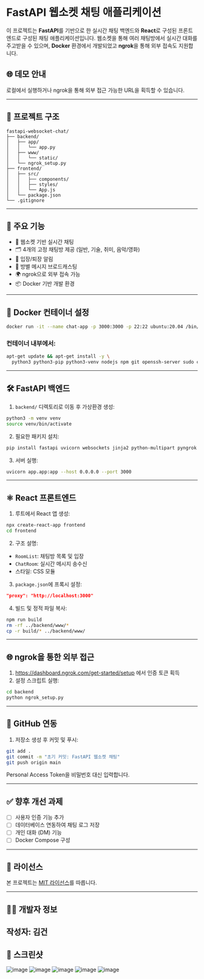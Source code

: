 # FastAPI 웹소켓 채팅 애플리케이션

이 프로젝트는 **FastAPI**를 기반으로 한 실시간 채팅 백엔드와 **React**로 구성된 프론트엔드로 구성된 채팅 애플리케이션입니다. 웹소켓을 통해 여러 채팅방에서 실시간 대화를 주고받을 수 있으며, **Docker** 환경에서 개발되었고 **ngrok**을 통해 외부 접속도 지원합니다.

## 🌐 데모 안내

로컬에서 실행하거나 ngrok을 통해 외부 접근 가능한 URL을 획득할 수 있습니다.

---

## 📁 프로젝트 구조

```
fastapi-websocket-chat/
├── backend/
│   ├── app/
│   │   └── app.py
│   ├── www/
│   │   └── static/
│   └── ngrok_setup.py
├── frontend/
│   ├── src/
│   │   ├── components/
│   │   ├── styles/
│   │   └── App.js
│   └── package.json
└── .gitignore
```

---

## 🚀 주요 기능

- 🔌 웹소켓 기반 실시간 채팅
- 🗂 4개의 고정 채팅방 제공 (일반, 기술, 취미, 음악/영화)
- 👥 입장/퇴장 알림
- 💬 방별 메시지 브로드캐스팅
- 🌍 ngrok으로 외부 접속 가능
- 📦 Docker 기반 개발 환경

---

## 🐳 Docker 컨테이너 설정

```bash
docker run -it --name chat-app -p 3000:3000 -p 22:22 ubuntu:20.04 /bin/bash
```

### 컨테이너 내부에서:
```bash
apt-get update && apt-get install -y \
  python3 python3-pip python3-venv nodejs npm git openssh-server sudo curl wget vim iproute2
```

---

## 🛠️ FastAPI 백엔드

1. `backend/` 디렉토리로 이동 후 가상환경 생성:
```bash
python3 -m venv venv
source venv/bin/activate
```

2. 필요한 패키지 설치:
```bash
pip install fastapi uvicorn websockets jinja2 python-multipart pyngrok
```

3. 서버 실행:
```bash
uvicorn app.app:app --host 0.0.0.0 --port 3000
```

---

## ⚛️ React 프론트엔드

1. 루트에서 React 앱 생성:
```bash
npx create-react-app frontend
cd frontend
```

2. 구조 설명:
- `RoomList`: 채팅방 목록 및 입장
- `ChatRoom`: 실시간 메시지 송수신
- 스타일: CSS 모듈

3. `package.json`에 프록시 설정:
```json
"proxy": "http://localhost:3000"
```

4. 빌드 및 정적 파일 복사:
```bash
npm run build
rm -rf ../backend/www/*
cp -r build/* ../backend/www/
```

---

## 🌐 ngrok을 통한 외부 접근

1. https://dashboard.ngrok.com/get-started/setup 에서 인증 토큰 획득
2. 설정 스크립트 실행:
```bash
cd backend
python ngrok_setup.py
```

---

## 🔐 GitHub 연동

1. 저장소 생성 후 커밋 및 푸시:
```bash
git add .
git commit -m "초기 커밋: FastAPI 웹소켓 채팅"
git push origin main
```

Personal Access Token을 비밀번호 대신 입력합니다.

---

## ✅ 향후 개선 과제

- [ ] 사용자 인증 기능 추가
- [ ] 데이터베이스 연동하여 채팅 로그 저장
- [ ] 개인 대화 (DM) 기능
- [ ] Docker Compose 구성

---

## 📝 라이선스

본 프로젝트는 [MIT 라이선스](LICENSE)를 따릅니다.

---

## 🙋‍♂️ 개발자 정보

작성자: 김건
---

## 📸 스크린샷
![image](https://github.com/user-attachments/assets/bf09687d-77a1-4686-b6eb-387787519453)
![image](https://github.com/user-attachments/assets/56f5d0d7-97da-4c3d-a699-98853a8690d5)
![image](https://github.com/user-attachments/assets/01d9de36-a5ad-405e-8ed7-3265ed2180b7)
![image](https://github.com/user-attachments/assets/7566ce39-f349-4f46-8930-2f206a9c0c3b)
![image](https://github.com/user-attachments/assets/99504ad6-a06d-40ee-bfea-beb5109d4d29)


